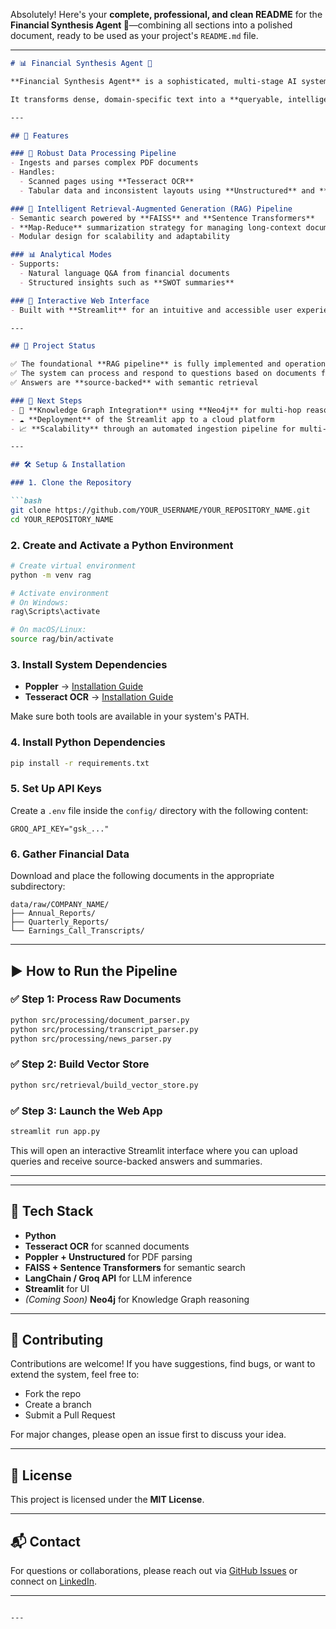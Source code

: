 Absolutely! Here's your **complete, professional, and clean README** for the **Financial Synthesis Agent 🤖**—combining all sections into a polished document, ready to be used as your project's `README.md` file.

---

````markdown
# 📊 Financial Synthesis Agent 🤖

**Financial Synthesis Agent** is a sophisticated, multi-stage AI system built to analyze and synthesize insights from unstructured financial documents such as annual reports, quarterly filings, and earnings call transcripts.

It transforms dense, domain-specific text into a **queryable, intelligent assistant** capable of handling both general Q&A and advanced analytical tasks such as SWOT analysis. This repository documents the real-world engineering decisions and challenges encountered while building such an AI system.

---

## 🚀 Features

### 🔁 Robust Data Processing Pipeline
- Ingests and parses complex PDF documents
- Handles:
  - Scanned pages using **Tesseract OCR**
  - Tabular data and inconsistent layouts using **Unstructured** and **Poppler**

### 🧠 Intelligent Retrieval-Augmented Generation (RAG) Pipeline
- Semantic search powered by **FAISS** and **Sentence Transformers**
- **Map-Reduce** summarization strategy for managing long-context documents
- Modular design for scalability and adaptability

### 📊 Analytical Modes
- Supports:
  - Natural language Q&A from financial documents
  - Structured insights such as **SWOT summaries**

### 💬 Interactive Web Interface
- Built with **Streamlit** for an intuitive and accessible user experience

---

## 📌 Project Status

✅ The foundational **RAG pipeline** is fully implemented and operational  
✅ The system can process and respond to questions based on documents from **Reliance Industries**  
✅ Answers are **source-backed** with semantic retrieval  

### 🔮 Next Steps
- 🔗 **Knowledge Graph Integration** using **Neo4j** for multi-hop reasoning
- ☁️ **Deployment** of the Streamlit app to a cloud platform
- 📈 **Scalability** through an automated ingestion pipeline for multi-company document handling

---

## 🛠️ Setup & Installation

### 1. Clone the Repository

```bash
git clone https://github.com/YOUR_USERNAME/YOUR_REPOSITORY_NAME.git
cd YOUR_REPOSITORY_NAME
````

### 2. Create and Activate a Python Environment

```bash
# Create virtual environment
python -m venv rag

# Activate environment
# On Windows:
rag\Scripts\activate

# On macOS/Linux:
source rag/bin/activate
```

### 3. Install System Dependencies

* **Poppler** → [Installation Guide](https://poppler.freedesktop.org/)
* **Tesseract OCR** → [Installation Guide](https://github.com/tesseract-ocr/tesseract)

Make sure both tools are available in your system's PATH.

### 4. Install Python Dependencies

```bash
pip install -r requirements.txt
```

### 5. Set Up API Keys

Create a `.env` file inside the `config/` directory with the following content:

```env
GROQ_API_KEY="gsk_..."
```

### 6. Gather Financial Data

Download and place the following documents in the appropriate subdirectory:

```
data/raw/COMPANY_NAME/
├── Annual_Reports/
├── Quarterly_Reports/
└── Earnings_Call_Transcripts/
```

---

## ▶️ How to Run the Pipeline

### ✅ Step 1: Process Raw Documents

```bash
python src/processing/document_parser.py
python src/processing/transcript_parser.py
python src/processing/news_parser.py
```

### ✅ Step 2: Build Vector Store

```bash
python src/retrieval/build_vector_store.py
```

### ✅ Step 3: Launch the Web App

```bash
streamlit run app.py
```

This will open an interactive Streamlit interface where you can upload queries and receive source-backed answers and summaries.

---


---

## 🧠 Tech Stack

* **Python**
* **Tesseract OCR** for scanned documents
* **Poppler + Unstructured** for PDF parsing
* **FAISS + Sentence Transformers** for semantic search
* **LangChain / Groq API** for LLM inference
* **Streamlit** for UI
* *(Coming Soon)* **Neo4j** for Knowledge Graph reasoning

---

## 👥 Contributing

Contributions are welcome!
If you have suggestions, find bugs, or want to extend the system, feel free to:

* Fork the repo
* Create a branch
* Submit a Pull Request

For major changes, please open an issue first to discuss your idea.

---

## 📄 License

This project is licensed under the **MIT License**.

---

## 📬 Contact

For questions or collaborations, please reach out via [GitHub Issues](https://github.com/YOUR_USERNAME/YOUR_REPOSITORY_NAME/issues) or connect on [LinkedIn](https://www.linkedin.com/in/YOUR_PROFILE/).

---

```

---


